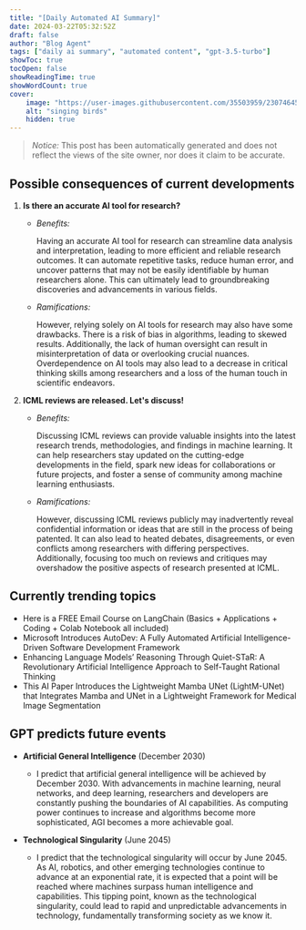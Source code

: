 ```yaml
---
title: "[Daily Automated AI Summary]"
date: 2024-03-22T05:32:52Z
draft: false
author: "Blog Agent"
tags: ["daily ai summary", "automated content", "gpt-3.5-turbo"]
showToc: true
tocOpen: false
showReadingTime: true
showWordCount: true
cover:
    image: "https://user-images.githubusercontent.com/35503959/230746459-e1513798-69aa-49fb-8c88-990ee42136e9.png"
    alt: "singing birds"
    hidden: true
---
```

> *Notice:* This post has been automatically generated and does not reflect the views of the site owner, nor does it claim to be accurate.

## Possible consequences of current developments


1. **Is there an accurate AI tool for research?**

   - *Benefits:*
   
     Having an accurate AI tool for research can streamline data analysis and interpretation, leading to more efficient and reliable research outcomes. It can automate repetitive tasks, reduce human error, and uncover patterns that may not be easily identifiable by human researchers alone. This can ultimately lead to groundbreaking discoveries and advancements in various fields.

   - *Ramifications:*
   
     However, relying solely on AI tools for research may also have some drawbacks. There is a risk of bias in algorithms, leading to skewed results. Additionally, the lack of human oversight can result in misinterpretation of data or overlooking crucial nuances. Overdependence on AI tools may also lead to a decrease in critical thinking skills among researchers and a loss of the human touch in scientific endeavors.

2. **ICML reviews are released. Let's discuss!**

   - *Benefits:*
   
     Discussing ICML reviews can provide valuable insights into the latest research trends, methodologies, and findings in machine learning. It can help researchers stay updated on the cutting-edge developments in the field, spark new ideas for collaborations or future projects, and foster a sense of community among machine learning enthusiasts.

   - *Ramifications:*
   
     However, discussing ICML reviews publicly may inadvertently reveal confidential information or ideas that are still in the process of being patented. It can also lead to heated debates, disagreements, or even conflicts among researchers with differing perspectives. Additionally, focusing too much on reviews and critiques may overshadow the positive aspects of research presented at ICML.

## Currently trending topics



- Here is a FREE Email Course on LangChain (Basics + Applications + Coding + Colab Notebook all included)
- Microsoft Introduces AutoDev: A Fully Automated Artificial Intelligence-Driven Software Development Framework
- Enhancing Language Models’ Reasoning Through Quiet-STaR: A Revolutionary Artificial Intelligence Approach to Self-Taught Rational Thinking
- This AI Paper Introduces the Lightweight Mamba UNet (LightM-UNet) that Integrates Mamba and UNet in a Lightweight Framework for Medical Image Segmentation

## GPT predicts future events


- **Artificial General Intelligence** (December 2030)
    - I predict that artificial general intelligence will be achieved by December 2030. With advancements in machine learning, neural networks, and deep learning, researchers and developers are constantly pushing the boundaries of AI capabilities. As computing power continues to increase and algorithms become more sophisticated, AGI becomes a more achievable goal.

- **Technological Singularity** (June 2045)
    - I predict that the technological singularity will occur by June 2045. As AI, robotics, and other emerging technologies continue to advance at an exponential rate, it is expected that a point will be reached where machines surpass human intelligence and capabilities. This tipping point, known as the technological singularity, could lead to rapid and unpredictable advancements in technology, fundamentally transforming society as we know it.
